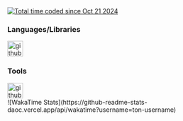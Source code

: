 <div>
    <a href="https://wakatime.com/@860bb1e2-475b-4f61-ae1b-4ec2ce43ad2b">
        <img src="https://wakatime.com/badge/user/860bb1e2-475b-4f61-ae1b-4ec2ce43ad2b.svg" alt="Total time coded since Oct 21 2024">
    </a>
</div>

<div>
    <h3>Languages/Libraries</h3>
    <img alt="github-chart" src="https://skillicons.dev/icons?i=c,py,js,ts,discordjs,html,css,md,bash" height="35px">
</div>
<div>
    <h3>Tools</h3>
    <img alt="github-chart" src="https://skillicons.dev/icons?i=discord,git,github,gitlab,vscode,webstorm,pycharm,ubuntu,pnpm,nodejs,docker" height="35px">
</div>
![WakaTime Stats](https://github-readme-stats-daoc.vercel.app/api/wakatime?username=ton-username)
